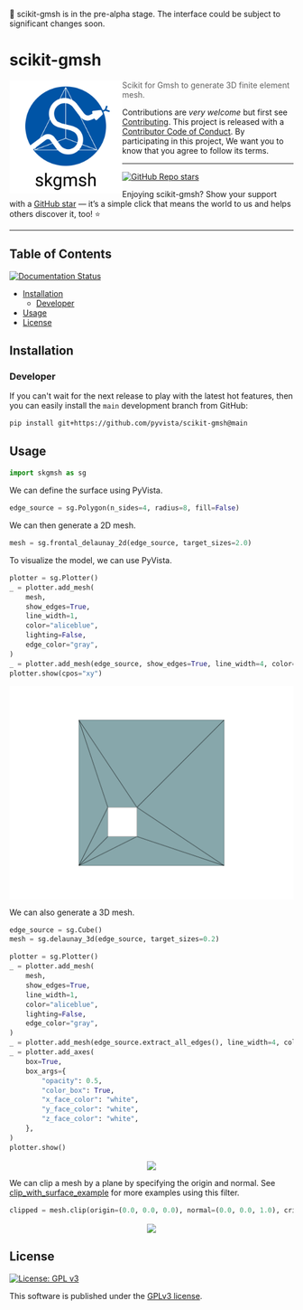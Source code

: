 🚧 scikit-gmsh is in the pre-alpha stage. The interface could be subject to significant changes soon.

# scikit-gmsh

[<img src="https://raw.githubusercontent.com/pyvista/scikit-gmsh/main/docs/_static/logo.svg" align="left" width="200">](https://github.com/pyvista/scikit-gmsh#--------)

> Scikit for Gmsh to generate 3D finite element mesh.

Contributions are _very welcome_ but first see [Contributing](#contributions).
This project is released with a [Contributor Code of Conduct](CODE_OF_CONDUCT.md).
By participating in this project, We want you to know that you agree to follow its terms.

---

[![GitHub Repo stars](https://img.shields.io/github/stars/pyvista/scikit-gmsh?style=for-the-badge)](https://github.com/pyvista/scikit-gmsh/stargazers)

Enjoying scikit-gmsh? Show your support with a [GitHub star](https://github.com/pyvista/scikit-gmsh) — it’s a simple click that means the world to us and helps others discover it, too! ⭐️

---

## Table of Contents

[![Documentation Status](https://readthedocs.org/projects/scikit-gmsh/badge/?version=latest&style=for-the-badge)](https://scikit-gmsh.readthedocs.io/en/latest/?badge=latest)

<!-- START doctoc generated TOC please keep comment here to allow auto update -->
<!-- DON'T EDIT THIS SECTION, INSTEAD RE-RUN doctoc TO UPDATE -->

- [Installation](#installation)
  - [Developer](#developer)
- [Usage](#usage)
- [License](#license)

<!-- END doctoc generated TOC please keep comment here to allow auto update -->

## Installation

### Developer

If you can't wait for the next release to play with the latest hot features, then you can easily
install the `main` development branch from GitHub:

```shell
pip install git+https://github.com/pyvista/scikit-gmsh@main
```

## Usage

```python
import skgmsh as sg
```

We can define the surface using PyVista.

```python
edge_source = sg.Polygon(n_sides=4, radius=8, fill=False)
```

We can then generate a 2D mesh.

```python
mesh = sg.frontal_delaunay_2d(edge_source, target_sizes=2.0)
```

To visualize the model, we can use PyVista.

```python
plotter = sg.Plotter()
_ = plotter.add_mesh(
    mesh,
    show_edges=True,
    line_width=1,
    color="aliceblue",
    lighting=False,
    edge_color="gray",
)
_ = plotter.add_mesh(edge_source, show_edges=True, line_width=4, color="gray")
plotter.show(cpos="xy")
```

<p align="center">
<img src="https://raw.githubusercontent.com/pyvista/scikit-gmsh/main/docs/_static/frontal_delaunay_2d_01.png" align="center" width=512 >
</p>

We can also generate a 3D mesh.

```python
edge_source = sg.Cube()
mesh = sg.delaunay_3d(edge_source, target_sizes=0.2)
```

```python
plotter = sg.Plotter()
_ = plotter.add_mesh(
    mesh,
    show_edges=True,
    line_width=1,
    color="aliceblue",
    lighting=False,
    edge_color="gray",
)
_ = plotter.add_mesh(edge_source.extract_all_edges(), line_width=4, color="gray")
_ = plotter.add_axes(
    box=True,
    box_args={
        "opacity": 0.5,
        "color_box": True,
        "x_face_color": "white",
        "y_face_color": "white",
        "z_face_color": "white",
    },
)
plotter.show()
```

<p align="center">
<img src="https://raw.githubusercontent.com/pyvista/scikit-gmsh/main/docs/_static/delaunay_3d_01.png" align="center" width=512 >
</p>

We can clip a mesh by a plane by specifying the origin and normal.
See [clip_with_surface_example](https://docs.pyvista.org/examples/01-filter/clipping-with-surface#clip-with-surface-example) for more examples using this filter.

```python
clipped = mesh.clip(origin=(0.0, 0.0, 0.0), normal=(0.0, 0.0, 1.0), crinkle=True)
```

<p align="center">
<img src="https://raw.githubusercontent.com/pyvista/scikit-gmsh/main/docs/_static/delaunay_3d_02.png" align="center" width=512 >
</p>

## License

[![License: GPL v3](https://img.shields.io/badge/License-GPLv3-blue.svg?style=for-the-badge)](https://www.gnu.org/licenses/gpl-3.0)

This software is published under the [GPLv3 license](https://www.gnu.org/licenses/gpl-3.0.en.html).
